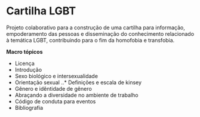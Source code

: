 Cartilha LGBT
============

Projeto colaborativo para a construção de uma cartilha para informação, empoderamento das pessoas e disseminação do conhecimento relacionado à temática LGBT, contribuindo para o fim da homofobia e transfobia.

**Macro tópicos**

* Licença
* Introdução
* Sexo biológico e intersexualidade
* Orientação sexual
..* Definições e escala de kinsey
* Gênero e idêntidade de gênero
* Abraçando a diversidade no ambiente de trabalho
* Código de conduta para eventos
* Bibliografia
